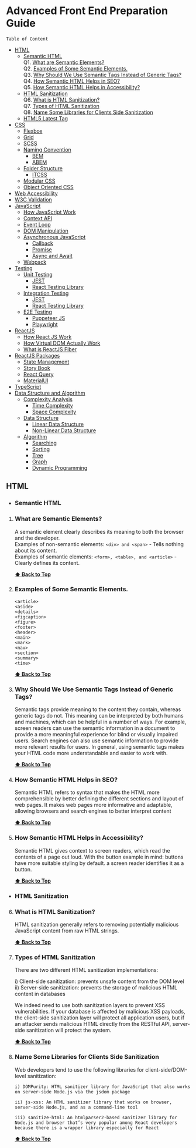 # Advanced Front End Preparation Guide

    Table of Content

- [HTML](#html)
  - [Semantic HTML](#semantic-html)  
     Q1. [What are Semantic Elements?](#what-are-semantic-elements)  
     Q2. [Examples of Some Semantic Elements.](#examples-of-some-semantic-elements)  
     Q3. [Why Should We Use Semantic Tags Instead of Generic Tags?](#why-should-we-use-semantic-tags-instead-of-generic-tags)  
     Q4. [How Semantic HTML Helps in SEO?](#how-semantic-html-helps-in-seo)  
     Q5. [How Semantic HTML Helps in Accessibility?](#how-semantic-html-helps-in-accessibility)
  - [HTML Sanitization](#html-sanitization)  
     Q6. [What is HTML Sanitization?](#what-is-html-sanitization)  
     Q7. [Types of HTML Sanitization](#types-of-html-sanitization)  
     Q8. [Name Some Libraries for Clients Side Sanitization](#name-some-libraries-for-clients-side-sanitization)
    <!-- Q8. [Name Some Libraries for Clients Side Sanitization?](#name-some-libraries-for-clients-side-sanitization) -->
  - [HTML5 Latest Tag](#html5-latest-tag)
    <!-- Q7. [What is HTML5?](#what-is-html5) -->
- [CSS](#css)
  - [Flexbox](#flexbox)
  - [Grid](#grid)
  - [SCSS](#scss)
  - [Naming Convention](#naming-convention)
    - [BEM](#bem)
    - [ABEM](#abem)
  - [Folder Structure](#folder-structure)
    - [ITCSS](#itcss)
  - [Modular CSS](#modular-css)
  - [Object Oriented CSS](#object-oriented-css)
- [Web Accessibility](#web-accessibility)
- [W3C Validation](#w3c-validation)
- [JavaScript](#javaccript)
  - [How JavaScript Work](#how-javascript-work)
  - [Context API](#context-api)
  - [Event Loop](#event-loop)
  - [DOM Manipulation](#dom-manipulation)
  - [Asynchronous JavaScript](#asynchronous-javascript)
    - [Callback](#callback)
    - [Promise](#promise)
    - [Async and Await](#async-and-await)
  - [Webpack](#webpack)
- [Testing](#testing)
  - [Unit Testing](#unit-testing)
    - [JEST](#jest)
    - [React Testing Library](#react-testing-library)
  - [Integration Testing](#integration-testing)
    - [JEST](#jest)
    - [React Testing Library](#react-testing-library)
  - [E2E Testing](#e2e-testing)
    - [Puppeteer JS](#puppeteer-js)
    - [Playwright](#playwright)
- [ReactJS](#reactjs)
  - [How React JS Work](#how-react-js-work)
  - [How Virtual DOM Actually Work](#how-virtual-dom-actually-work)
  - [What is ReactJS Fiber](#what-is-reactjs-fiber)
- [ReactJS Packages](#reactjs-packages)
  - [State Management](#state-management)
  - [Story Book](#story-book)
  - [React Query](#react-query)
  - [MaterialUI](#materialui)
- [TypeScript](#typeScript)
- [Data Structure and Algorithm](#data-structure-and-algorithm)
  - [Complexity Analysis](#complexity-analysis)
    - [Time Complexity](#time-complexity)
    - [Space Complexity](#space-complexity)
  - [Data Structure](#data-structure)
    - [Linear Data Structure](#linear-data-structure)
    - [Non-Linear Data Structure](#non-linear-data-structure)
  - [Algorithm](#algorithm)
    - [Searching](#searching)
    - [Sorting](#sorting)
    - [Tree](#tree)
    - [Graph](#graph)
    - [Dynamic Programming](#dynamic-programming)

## HTML

- ### Semantic HTML

1.  ### What are Semantic Elements?

    A semantic element clearly describes its meaning to both the browser and the developer.  
    Examples of non-semantic elements: `<div> and <span>` - Tells nothing about its content.  
    Examples of semantic elements: `<form>, <table>, and <article>` - Clearly defines its content.

    **[⬆ Back to Top](#advanced-front-end-preparation-guide)**

2.  ### Examples of Some Semantic Elements.
    ```
    <article>
    <aside>
    <details>
    <figcaption>
    <figure>
    <footer>
    <header>
    <main>
    <mark>
    <nav>
    <section>
    <summary>
    <time>
    ```
    **[⬆ Back to Top](#advanced-front-end-preparation-guide)**
3.  ### Why Should We Use Semantic Tags Instead of Generic Tags?

    Semantic tags provide meaning to the content they contain, whereas generic tags do not. This meaning can be interpreted by both humans and machines, which can be helpful in a number of ways. For example, screen readers can use the semantic information in a document to provide a more meaningful experience for blind or visually impaired users. Search engines can also use semantic information to provide more relevant results for users. In general, using semantic tags makes your HTML code more understandable and easier to work with.

    **[⬆ Back to Top](#advanced-front-end-preparation-guide)**

4.  ### How Semantic HTML Helps in SEO?

    Semantic HTML refers to syntax that makes the HTML more comprehensible by better defining the different sections and layout of web pages. It makes web pages more informative and adaptable, allowing browsers and search engines to better interpret content

    **[⬆ Back to Top](#advanced-front-end-preparation-guide)**

5.  ### How Semantic HTML Helps in Accessibility?

    Semantic HTML gives context to screen readers, which read the contents of a page out loud. With the button example in mind: buttons have more suitable styling by default. a screen reader identifies it as a button.

    **[⬆ Back to Top](#advanced-front-end-preparation-guide)**

- ### HTML Sanitization

6.  ### What is HTML Sanitization?

    HTML sanitization generally refers to removing potentially malicious JavaScript content from raw HTML strings.

    **[⬆ Back to Top](#advanced-front-end-preparation-guide)**

7.  ### Types of HTML Sanitization

    There are two different HTML sanitization implementations:

    i) Client-side sanitization: prevents unsafe content from the DOM level  
    ii) Server-side sanitization: prevents the storage of malicious HTML content in databases

    We indeed need to use both sanitization layers to prevent XSS vulnerabilities. If your database is affected by malicious XSS payloads, the client-side sanitization layer will protect all application users, but if an attacker sends malicious HTML directly from the RESTful API, server-side sanitization will protect the system.

    **[⬆ Back to Top](#advanced-front-end-preparation-guide)**

8.  ### Name Some Libraries for Clients Side Sanitization

    Web developers tend to use the following libraries for client-side/DOM-level sanitization:  

        i) DOMPurity: HTML sanitizer library for JavaScript that also works on server-side Node.js via the jsdom package

        ii) js-xss: An HTML sanitizer library that works on browser, server-side Node.js, and as a command-line tool

        iii) sanitize-html: An htmlparser2-based sanitizer library for Node.js and browser that’s very popular among React developers because there is a wrapper library especially for React

    **[⬆ Back to Top](#advanced-front-end-preparation-guide)**

<!-- 8.  ### What is HTML5?

    HTML5 is a markup language used for structuring and presenting content on the World Wide Web. It is the fifth and final major HTML version that is a World Wide Web Consortium (W3C) recommendation. The current specification is known as the HTML Living Standard.

    It is maintained by the Web Hypertext Application Technology Working Group (WHATWG), a consortium of the major browser vendors (Apple, Google, Mozilla, and Microsoft). It was initially released on 22 January 2008.

    **[⬆ Back to Top](#advanced-front-end-preparation-guide)** -->
